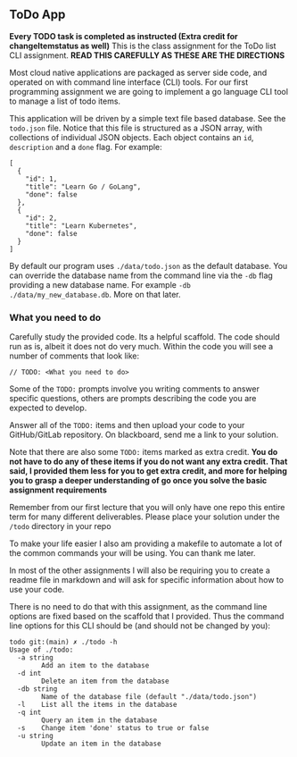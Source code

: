 ## ToDo App

**Every TODO task is completed as instructed (Extra credit for changeItemstatus as well)**
This is the class assignment for the ToDo list CLI assignment.
**READ THIS CAREFULLY AS THESE ARE THE DIRECTIONS**

Most cloud native applications are packaged as server side code, and operated on with command line interface (CLI) tools.   For our first programming assignment we are going to implement a go language CLI tool to manage a list of todo items.

This application will be driven by a simple text file based database.  See the `todo.json` file.  Notice that this file is structured as a JSON array, with collections of individual JSON objects.  Each object contains an `id`, `description` and a `done` flag.  For example:

```
[
  {
    "id": 1,
    "title": "Learn Go / GoLang",
    "done": false
  },
  {
    "id": 2,
    "title": "Learn Kubernetes",
    "done": false
  }
]
```
By default our program uses `./data/todo.json` as the default database.  You can override the database name from the command line via the `-db` flag providing a new database name.  For example `-db ./data/my_new_database.db`.  More on that later. 

### What you need to do

Carefully study the provided code.  Its a helpful scaffold. The code should run as is, albeit it does not do very much.  Within the code you will see a number of comments that look like:

```
// TODO: <What you need to do>
```

Some of the `TODO:` prompts involve you writing comments to answer specific questions, others are prompts describing the code you are expected to develop.

Answer all of the `TODO:` items and then upload your code to your GitHub/GitLab repository.  On blackboard, send me a link to your solution. 

Note that there are also some `TODO:` items marked as extra credit. **You do not have to do any of these items if you do not want any extra credit.  That said, I provided them less for you to get extra credit, and more for helping you to grasp a deeper understanding of go once you solve the basic assignment requirements**

Remember from our first lecture that you will only have one repo this entire term for many different deliverables.  Please place your solution under the `/todo` directory in your repo

To make your life easier I also am providing a makefile to automate a lot of the common commands your will be using.  You can thank me later.

In most of the other assignments I will also be requiring you to create a readme file in markdown and will ask for specific information about how to
use your code.

There is no need to do that with this assignment, as the command line options are fixed based on the scaffold that I provided.  Thus the command line options for this CLI should be (and should not be changed by you):

```
todo git:(main) ✗ ./todo -h
Usage of ./todo:
  -a string
        Add an item to the database
  -d int
        Delete an item from the database
  -db string
        Name of the database file (default "./data/todo.json")
  -l    List all the items in the database
  -q int
        Query an item in the database
  -s    Change item 'done' status to true or false
  -u string
        Update an item in the database
  ```


